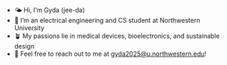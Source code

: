 - 🌤 Hi, I’m Gyda (jee-da)
- 📖 I’m an electrical engineering and CS student at Northwestern University
- 🪴 My passions lie in medical devices, bioelectronics, and sustainable design
- 💌 Feel free to reach out to me at <gyda2025@u.northwestern.edu>!

<!---
gydanawa/gydanawa is a ✨ special ✨ repository because its `README.md` (this file) appears on your GitHub profile.
You can click the Preview link to take a look at your changes.
--->
